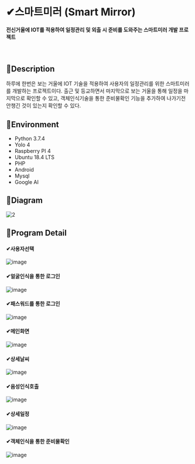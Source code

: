 # ✔스마트미러 (Smart Mirror)
#### 전신거울에 IOT를 적용하여 일정관리 및 외출 시 준비를 도와주는 스마트미러 개발 프로젝트
</br>

## 📌Description
하루에 한번은 보는 거울에 IOT 기술을 적용하여 사용자의 일정관리를 위한 스마트미러를 개발하는 프로젝트이다.
출근 및 등교하면서 마지막으로 보는 거울을 통해 일정을 마지막으로 확인할 수 있고, 객체인식기술을 통한 준비물확인 기능을 추가하여
나가기전 안챙긴 것이 있는지 확인할 수 있다.

## 📌Environment
- Python 3.7.4
- Yolo 4
- Raspberry PI 4
- Ubuntu 18.4 LTS
- PHP
- Android
- Mysql
- Google AI

## 📌Diagram
![2](https://user-images.githubusercontent.com/87235273/160242503-2900c8c9-3a25-4d73-bdce-e990f3af21f0.jpg)

## 📌Program Detail

#### ✔사용자선택
![image](https://user-images.githubusercontent.com/87235273/160242767-0a6eb032-2e34-45b4-99c2-1ed499dac619.png)

#### ✔얼굴인식을 통한 로그인
![image](https://user-images.githubusercontent.com/87235273/160242916-3efc2679-566f-4f19-857c-3858635171a1.png)

#### ✔패스워드를 통한 로그인
![image](https://user-images.githubusercontent.com/87235273/160242945-b9d26643-fa5e-4085-8d44-08830506dda4.png)

#### ✔메인화면
![image](https://user-images.githubusercontent.com/87235273/160243088-0809e194-e329-4bb0-9960-e28f2eaf807a.png)

#### ✔상세날씨
![image](https://user-images.githubusercontent.com/87235273/160243076-647d228f-9e8c-444e-95f6-036713ed3e8d.png)

#### ✔음성인식호출
![image](https://user-images.githubusercontent.com/87235273/160243062-15e837ec-f761-446a-9433-423dbc3aa6d9.png)

#### ✔상세일정
![image](https://user-images.githubusercontent.com/87235273/160243018-431d3e31-2418-481e-99b7-a5fe67da5eee.png)

#### ✔객체인식을 통한 준비물확인
![image](https://user-images.githubusercontent.com/87235273/160242989-28c35e3f-14ee-4135-9e56-6a0e8b775279.png)
